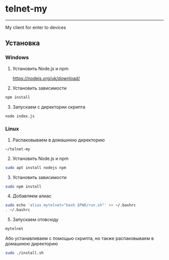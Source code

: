 # telnet-my

-----

My client for enter to devices

## Установка

### Windows

1) Установить Node.js и npm

    https://nodejs.org/uk/download/

2) Установить зависимости

```bash
npm install
```

3) Запускаем с директории скрипта
```bash
node index.js
```

### Linux

1) Распаковываем в домашнюю директорию
   
```
~/telnet-my
```

2) Установить Node.js и npm

```bash
sudo apt install nodejs npm
```

3) Установить зависимости

```bash
sudo npm install
```

4) Добавляем алиас

```bash
sudo echo 'alias mytelnet="bash $PWD/run.sh"' >> ~/.bashrc
. ~/.bashrc
```

5) Запускаем отовсюду

```bash
mytelnet
```

Або устанавливаем с помощью скрипта, но также распаковываем в домашнюю директорию

```bash
sudo ./install.sh
```